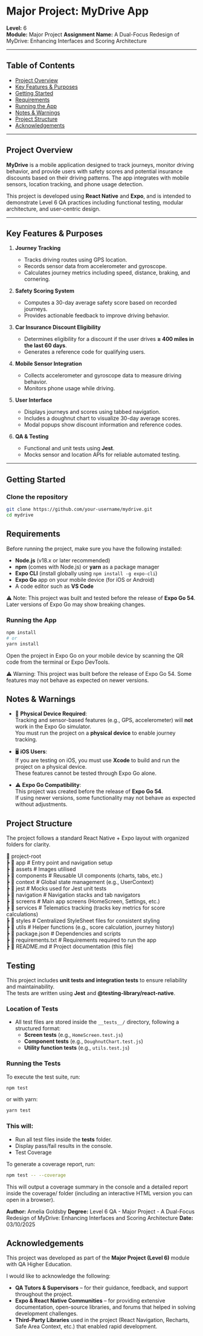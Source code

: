 # Major Project: MyDrive App

**Level:** 6  
**Module:** Major Project
**Assignment Name:** A Dual-Focus Redesign of MyDrive: Enhancing Interfaces and Scoring Architecture

---

## Table of Contents

- [Project Overview](#project-overview)
- [Key Features & Purposes](#key-features--purposes)
- [Getting Started](#getting-started)
- [Requirements](#requirements)
- [Running the App](#running-the-app)
- [Notes & Warnings](#notes--warnings)
- [Project Structure](#project-structure)
- [Acknowledgements](#acknowledgements)

---

## Project Overview

**MyDrive** is a mobile application designed to track journeys, monitor driving behavior, and provide users with safety scores and potential insurance discounts based on their driving patterns. The app integrates with mobile sensors, location tracking, and phone usage detection.

This project is developed using **React Native** and **Expo**, and is intended to demonstrate Level 6 QA practices including functional testing, modular architecture, and user-centric design.

---

## Key Features & Purposes

1. **Journey Tracking**

   - Tracks driving routes using GPS location.
   - Records sensor data from accelerometer and gyroscope.
   - Calculates journey metrics including speed, distance, braking, and cornering.

2. **Safety Scoring System**

   - Computes a 30-day average safety score based on recorded journeys.
   - Provides actionable feedback to improve driving behavior.

3. **Car Insurance Discount Eligibility**

   - Determines eligibility for a discount if the user drives **≥ 400 miles in the last 60 days**.
   - Generates a reference code for qualifying users.

4. **Mobile Sensor Integration**

   - Collects accelerometer and gyroscope data to measure driving behavior.
   - Monitors phone usage while driving.

5. **User Interface**

   - Displays journeys and scores using tabbed navigation.
   - Includes a doughnut chart to visualize 30-day average scores.
   - Modal popups show discount information and reference codes.

6. **QA & Testing**
   - Functional and unit tests using **Jest**.
   - Mocks sensor and location APIs for reliable automated testing.

---

## Getting Started

### Clone the repository

```bash
git clone https://github.com/your-username/mydrive.git
cd mydrive
```

## Requirements

Before running the project, make sure you have the following installed:

- **Node.js** (v18.x or later recommended)
- **npm** (comes with Node.js) or **yarn** as a package manager
- **Expo CLI** (install globally using `npm install -g expo-cli`)
- **Expo Go** app on your mobile device (for iOS or Android)
- A code editor such as **VS Code**

⚠️ Note: This project was built and tested before the release of **Expo Go 54**.  
Later versions of Expo Go may show breaking changes.

### Running the App

```bash
npm install
# or
yarn install
```

Open the project in Expo Go on your mobile device by scanning the QR code from the terminal or Expo DevTools.

⚠️ Warning: This project was built before the release of Expo Go 54. Some features may not behave as expected on newer versions.

## Notes & Warnings

- 🚨 **Physical Device Required**:  
  Tracking and sensor-based features (e.g., GPS, accelerometer) will **not** work in the Expo Go simulator.  
  You must run the project on a **physical device** to enable journey tracking.

- 🖥️ **iOS Users**:  
  If you are testing on iOS, you must use **Xcode** to build and run the project on a physical device.  
  These features cannot be tested through Expo Go alone.

- ⚠️ **Expo Go Compatibility**:  
  This project was created before the release of **Expo Go 54**.  
  If using newer versions, some functionality may not behave as expected without adjustments.

## Project Structure

The project follows a standard React Native + Expo layout with organized folders for clarity.

📂 project-root  
 ┣ 📂 app            # Entry point and navigation setup  
 ┣ 📂 assets         # Images utilised  
 ┣ 📂 components     # Reusable UI components (charts, tabs, etc.)  
 ┣ 📂 context        # Global state management (e.g., UserContext)  
 ┣ 📂 jest           # Mocks used for Jest unit tests  
 ┣ 📂 navigation     # Navigation stacks and tab navigators  
 ┣ 📂 screens        # Main app screens (HomeScreen, Settings, etc.)  
 ┣ 📂 services       # Telematics tracking (tracks key metrics for score calculations)  
 ┣ 📂 styles         # Centralized StyleSheet files for consistent styling  
 ┣ 📂 utils          # Helper functions (e.g., score calculation, journey history)  
 ┣ 📜 package.json   # Dependencies and scripts  
 ┣ 📜 requirements.txt # Requirements required to run the app  
 ┣ 📜 README.md      # Project documentation (this file)  


## Testing

This project includes **unit tests and integration tests** to ensure reliability and maintainability.  
The tests are written using **Jest** and **@testing-library/react-native**.

### Location of Tests

- All test files are stored inside the `__tests__/` directory, following a structured format:
  - **Screen tests** (e.g., `HomeScreen.test.js`)
  - **Component tests** (e.g., `DoughnutChart.test.js`)
  - **Utility function tests** (e.g., `utils.test.js`)

### Running the Tests

To execute the test suite, run:

```bash
npm test
```

or with yarn:

```bash
yarn test
```

### This will:

- Run all test files inside the **tests** folder.
- Display pass/fail results in the console.
- Test Coverage

To generate a coverage report, run:

```bash
npm test -- --coverage
```

This will output a coverage summary in the console and a detailed report inside the coverage/ folder (including an interactive HTML version you can open in a browser).

**Author:** Amelia Goldsby
**Degree:** Level 6 QA - Major Project - A Dual-Focus Redesign of MyDrive: Enhancing Interfaces and Scoring Architecture
**Date:** 03/10/2025

## Acknowledgements

This project was developed as part of the **Major Project (Level 6)** module with QA Higher Education.

I would like to acknowledge the following:

- **QA Tutors & Supervisors** – for their guidance, feedback, and support throughout the project.
- **Expo & React Native Communities** – for providing extensive documentation, open-source libraries, and forums that helped in solving development challenges.
- **Third-Party Libraries** used in the project (React Navigation, Recharts, Safe Area Context, etc.) that enabled rapid development.
